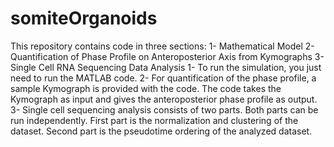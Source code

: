 # somiteOrganoids
This repository contains code in three sections:
  1- Mathematical Model
  2- Quantification of Phase Profile on Anteroposterior Axis from Kymographs
  3- Single Cell RNA Sequencing Data Analysis
1- To run the simulation, you just need to run the MATLAB code.
2- For quantification of the phase profile, a sample Kymograph is provided with the code. The code takes the Kymograph as input and gives the anteroposterior phase profile as output.
3- Single cell sequencing analysis consists of two parts. Both parts can be run independently. First part is the normalization and clustering of the dataset. Second part is the pseudotime ordering of the analyzed dataset.
